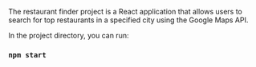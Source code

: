 The restaurant finder project is a React application that allows users to search for top restaurants in a specified city using the Google Maps API.

In the project directory, you can run:

### `npm start`

